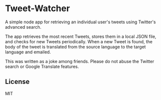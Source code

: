 # Tweet-Watcher

A simple node app for retrieving an individual user's tweets using Twitter's advanced search.

The app retrieves the most recent Tweets, stores them in a local JSON file, and checks for new Tweets periodically. When a new Tweet is found, the body of the tweet is translated from the source language to the target language and emailed.

This was written as a joke among friends. Please do not abuse the Twitter search or Google Translate features.

## License
MIT
